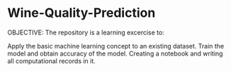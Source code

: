 # Wine-Quality-Prediction
OBJECTIVE:
The repository is a learning excercise to:

Apply the basic machine learning concept to an existing dataset.
Train the model and obtain accuracy of the model.
Creating a notebook and writing all computational records in it.
